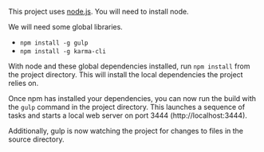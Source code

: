 

This project uses [node.js](http://nodejs.org/). You will need to install node. 
  
  We will need some global libraries.
  
  * `npm install -g gulp`
  * `npm install -g karma-cli`

With node and these global dependencies installed, run `npm install` from the project directory. This will install the local dependencies the project relies on.

Once npm has installed your dependencies, you can now run the build with the `gulp` command in the project directory. This launches a sequence of tasks and starts a local web server on port 3444 (http://localhost:3444).

Additionally, gulp is now watching the project for changes to files in the source directory.
